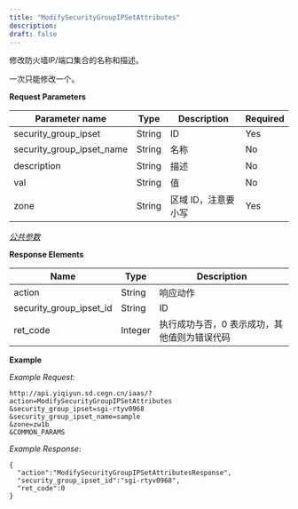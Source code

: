 ```yaml
---
title: "ModifySecurityGroupIPSetAttributes"
description: 
draft: false
---
```




修改防火墙IP/端口集合的名称和描述。

一次只能修改一个。

**Request Parameters**

| Parameter name | Type | Description | Required |
| --- | --- | --- | --- |
| security_group_ipset | String | ID | Yes |
| security_group_ipset_name | String | 名称 | No |
| description | String | 描述 | No |
| val | String | 值 | No |
| zone | String | 区域 ID，注意要小写 | Yes |

[_公共参数_](../../../parameters/)

**Response Elements**

| Name | Type | Description |
| --- | --- | --- |
| action | String | 响应动作 |
| security_group_ipset_id | String | ID |
| ret_code | Integer | 执行成功与否，0 表示成功，其他值则为错误代码 |

**Example**

_Example Request_:

```
http://api.yiqiyun.sd.cegn.cn/iaas/?action=ModifySecurityGroupIPSetAttributes
&security_group_ipset=sgi-rtyv0968
&security_group_ipset_name=sample
&zone=zw1b
&COMMON_PARAMS
```

_Example Response_:

```
{
  "action":"ModifySecurityGroupIPSetAttributesResponse",
  "security_group_ipset_id":"sgi-rtyv0968",
  "ret_code":0
}
```
